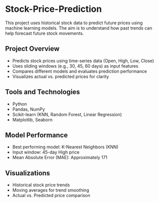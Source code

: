 # Stock-Price-Prediction

This project uses historical stock data to predict future prices using machine learning models. The aim is to understand how past trends can help forecast future stock movements.

## Project Overview

- Predicts stock prices using time-series data (Open, High, Low, Close)
- Uses sliding windows (e.g., 30, 45, 60 days) as input features
- Compares different models and evaluates prediction performance
- Visualizes actual vs. predicted prices for clarity

## Tools and Technologies

- Python
- Pandas, NumPy
- Scikit-learn (KNN, Random Forest, Linear Regression)
- Matplotlib, Seaborn

## Model Performance

- Best performing model: K-Nearest Neighbors (KNN)
- Input window: 45-day High price
- Mean Absolute Error (MAE): Approximately 171

## Visualizations

- Historical stock price trends
- Moving averages for trend smoothing
- Actual vs. Predicted price comparison
